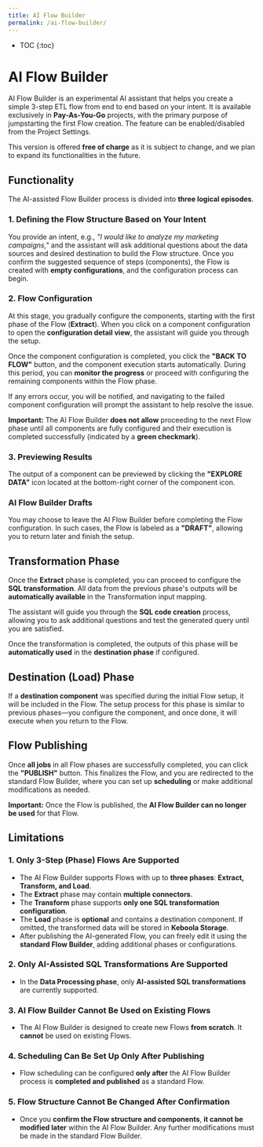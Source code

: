 ```yaml
---
title: AI Flow Builder
permalink: /ai-flow-builder/
---
```


* TOC
{:toc}

# AI Flow Builder

AI Flow Builder is an experimental AI assistant that helps you create a simple 3-step ETL flow from end to end based on your intent. It is available exclusively in **Pay-As-You-Go** projects, with the primary purpose of jumpstarting the first Flow creation. The feature can be enabled/disabled from the Project Settings.

This version is offered **free of charge** as it is subject to change, and we plan to expand its functionalities in the future.

## Functionality

The AI-assisted Flow Builder process is divided into **three logical episodes**.

### 1. Defining the Flow Structure Based on Your Intent
You provide an intent, e.g., _"I would like to analyze my marketing campaigns,"_ and the assistant will ask additional questions about the data sources and desired destination to build the Flow structure. Once you confirm the suggested sequence of steps (components), the Flow is created with **empty configurations**, and the configuration process can begin.

### 2. Flow Configuration
At this stage, you gradually configure the components, starting with the first phase of the Flow (**Extract**). When you click on a component configuration to open the **configuration detail view**, the assistant will guide you through the setup.

Once the component configuration is completed, you click the **"BACK TO FLOW"** button, and the component execution starts automatically. During this period, you can **monitor the progress** or proceed with configuring the remaining components within the Flow phase.

If any errors occur, you will be notified, and navigating to the failed component configuration will prompt the assistant to help resolve the issue.

**Important:** The AI Flow Builder **does not allow** proceeding to the next Flow phase until all components are fully configured and their execution is completed successfully (indicated by a **green checkmark**).

### 3. Previewing Results
The output of a component can be previewed by clicking the **"EXPLORE DATA"** icon located at the bottom-right corner of the component icon.

### AI Flow Builder Drafts
You may choose to leave the AI Flow Builder before completing the Flow configuration. In such cases, the Flow is labeled as a **"DRAFT"**, allowing you to return later and finish the setup.

## Transformation Phase
Once the **Extract** phase is completed, you can proceed to configure the **SQL transformation**. All data from the previous phase's outputs will be **automatically available** in the Transformation input mapping.

The assistant will guide you through the **SQL code creation** process, allowing you to ask additional questions and test the generated query until you are satisfied.

Once the transformation is completed, the outputs of this phase will be **automatically used** in the **destination phase** if configured.

## Destination (Load) Phase
If a **destination component** was specified during the initial Flow setup, it will be included in the Flow. The setup process for this phase is similar to previous phases—you configure the component, and once done, it will execute when you return to the Flow.

## Flow Publishing
Once **all jobs** in all Flow phases are successfully completed, you can click the **"PUBLISH"** button. This finalizes the Flow, and you are redirected to the standard Flow Builder, where you can set up **scheduling** or make additional modifications as needed.

**Important:** Once the Flow is published, the **AI Flow Builder can no longer be used** for that Flow.

## Limitations

### 1. **Only 3-Step (Phase) Flows Are Supported**
- The AI Flow Builder supports Flows with up to **three phases**: **Extract, Transform, and Load**.
- The **Extract** phase may contain **multiple connectors**.
- The **Transform** phase supports **only one SQL transformation configuration**.
- The **Load** phase is **optional** and contains a destination component. If omitted, the transformed data will be stored in **Keboola Storage**.
- After publishing the AI-generated Flow, you can freely edit it using the **standard Flow Builder**, adding additional phases or configurations.

### 2. **Only AI-Assisted SQL Transformations Are Supported**
- In the **Data Processing phase**, only **AI-assisted SQL transformations** are currently supported.

### 3. **AI Flow Builder Cannot Be Used on Existing Flows**
- The AI Flow Builder is designed to create new Flows **from scratch**. It **cannot** be used on existing Flows.

### 4. **Scheduling Can Be Set Up Only After Publishing**
- Flow scheduling can be configured **only after** the AI Flow Builder process is **completed and published** as a standard Flow.

### 5. **Flow Structure Cannot Be Changed After Confirmation**
- Once you **confirm the Flow structure and components**, **it cannot be modified later** within the AI Flow Builder. Any further modifications must be made in the standard Flow Builder.

